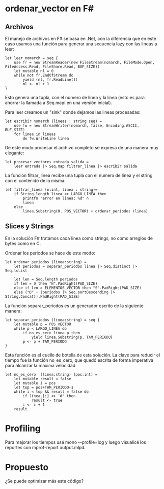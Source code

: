 # ordenar_vector en F#

## Archivos

El manejo de archivos en F# se basa en .Net, con la diferencia que en este caso usamos una función para generar una secuencia lazy con las lineas a leer:

	let leer nomarch = seq {
	    use fr = new StreamReader(new FileStream(nomarch, FileMode.Open, FileAccess.Read, FileShare.Read, BUF_SIZE))
	    let mutable nl = 0
	    while not fr.EndOfStream do 
	        yield (nl, fr.ReadLine())
	        nl <- nl + 1
	}

Esto genera una tupla, con el numero de linea y la linea (esto es para ahorrar la llamada a Seq.mapi en una versión inicial).

Para leer creamos un "sink" donde dejamos las lineas procesadas:

	let escribir nomarch (lineas : string seq) =
	    use fw = new StreamWriter(nomarch, false, Encoding.ASCII,  BUF_SIZE)
	    for linea in lineas
	        do fw.WriteLine linea

De este modo procesar el archivo completo se expresa de una manera muy elegante:

	let procesar_vectores entrada salida =
   		leer entrada |> Seq.map filtrar_linea |> escribir salida

La función filtrar_linea recibe una tupla con el numero de linea y el string con el contenido de la misma:


	let filtrar_linea (n:int, linea : string)=
	    if String.length linea <> LARGO_LINEA then 
	        printfn "error en linea: %d" n
	        linea
	    else 
	        linea.Substring(0, POS_VECTOR) + ordenar_periodos (linea)


## Slices y Strings

En la solución F# tratamos cada linea como strings, no como arreglos de bytes como en C. 

Ordenar los periodos se hace de este modo:

	let ordenar_periodos (linea:string) = 
	    let periodos = separar_periodos linea |> Seq.distinct |> Seq.toList  

	    let len = Seq.length periodos
	    if len = 0 then "N".PadRight(PAD_SIZE)
	    else if len > ELEMENTOS_VECTOR then "S".PadRight(PAD_SIZE)
	    else ("D" + (periodos |> Seq.sortDescending |> String.Concat)).PadRight(PAD_SIZE)

La función separar_periodos es un generador escrito de la siguiente manera:

	let separar_periodos (linea:string) = seq {
	    let mutable p = POS_VECTOR
	    while p < LARGO_LINEA do
	        if no_es_cero linea p then
	            yield linea.Substring(p, TAM_PERIODO)
	        p <- p + TAM_PERIODO
	}
    

Esta función es el cuello de botella de esta solución. La clave para reducir el tiempo fue la función no_es_cero, que quedó escrita de forma imperativa para alcanzar la maxima velocidad:

	let no_es_cero  (linea:string) (pos:int) = 
	    let mutable result = false
	    let mutable i = pos
	    let top = pos+TAM_PERIODO-1
	    while i < top && result = false do
	        if linea.[i] <> '0' then 
	            result <- true
	        i <- i + 1
	    result


# Profiling

Para mejorar los tiempos usé mono --profile=log y luego visualicé los reportes con mprof-report output.mlpd.

# Propuesto

¿Se puede optimizar más este código?